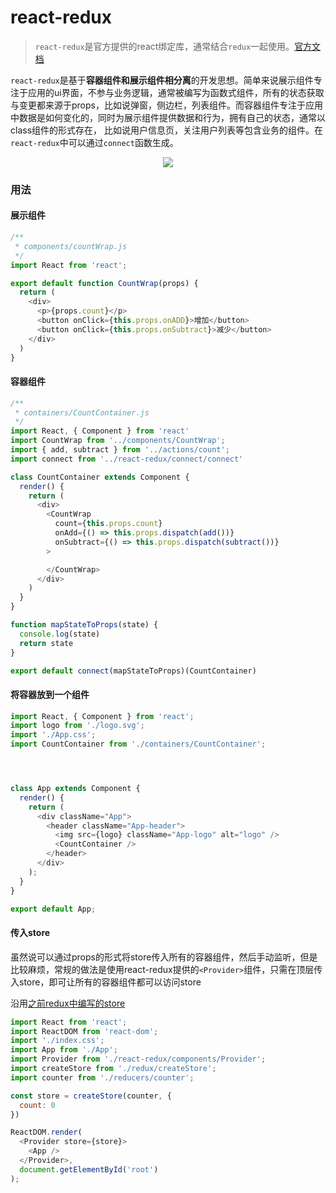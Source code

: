 # react-redux

>`react-redux`是官方提供的react绑定库，通常结合`redux`一起使用。[官方文档](http://cn.redux.js.org/docs/react-redux/)

`react-redux`是基于**容器组件和展示组件相分离**的开发思想。简单来说展示组件专注于应用的ui界面，不参与业务逻辑，通常被编写为函数式组件，所有的状态获取与变更都来源于props，比如说弹窗，侧边栏，列表组件。而容器组件专注于应用中数据是如何变化的，同时为展示组件提供数据和行为，拥有自己的状态，通常以class组件的形式存在， 比如说用户信息页，关注用户列表等包含业务的组件。在`react-redux`中可以通过`connect`函数生成。

<div align="center">
  <img src="https://wj-block.oss-cn-shenzhen.aliyuncs.com/WX20190611-110836.png" />
</div>

### 用法

#### 展示组件
```js
/**
 * components/countWrap.js
 */
import React from 'react';

export default function CountWrap(props) {
  return (
    <div>
      <p>{props.count}</p>
      <button onClick={this.props.onADD}>增加</button>
      <button onClick={this.props.onSubtract}>减少</button>
    </div>
  )
}
```

#### 容器组件
```js
/**
 * containers/CountContainer.js
 */
import React, { Component } from 'react'
import CountWrap from '../components/CountWrap';
import { add, subtract } from '../actions/count';
import connect from '../react-redux/connect/connect'

class CountContainer extends Component {
  render() {
    return (
      <div>
        <CountWrap 
          count={this.props.count}
          onAdd={() => this.props.dispatch(add())}
          onSubtract={() => this.props.dispatch(subtract())}
        >

        </CountWrap>
      </div>
    )
  }
}

function mapStateToProps(state) {
  console.log(state)
  return state
}

export default connect(mapStateToProps)(CountContainer)
```

#### 将容器放到一个组件
```js
import React, { Component } from 'react';
import logo from './logo.svg';
import './App.css';
import CountContainer from './containers/CountContainer';




class App extends Component {
  render() {
    return (
      <div className="App">
        <header className="App-header">
          <img src={logo} className="App-logo" alt="logo" />
          <CountContainer />
        </header>
      </div>
    );
  }
}

export default App;
```

#### 传入store
虽然说可以通过props的形式将store传入所有的容器组件，然后手动监听，但是比较麻烦，常规的做法是使用react-redux提供的`<Provider>`组件，只需在顶层传入store，即可让所有的容器组件都可以访问store

沿用[之前redux中编写的store](https://github.com/wandiao/plugin-practice/blob/master/src/redux/README.md)

```js
import React from 'react';
import ReactDOM from 'react-dom';
import './index.css';
import App from './App';
import Provider from './react-redux/components/Provider';
import createStore from './redux/createStore';
import counter from './reducers/counter';

const store = createStore(counter, {
  count: 0
})

ReactDOM.render(
  <Provider store={store}>
    <App />
  </Provider>,
  document.getElementById('root')
);
```



